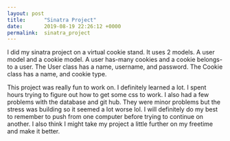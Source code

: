 ```yaml
---
layout: post
title:      "Sinatra Project"
date:       2019-08-19 22:26:12 +0000
permalink:  sinatra_project
---
```



I did my sinatra project on a virtual cookie stand. It uses 2 models. A user model and a cookie model. A user has-many cookies and a cookie belongs-to a user. The User class has a name, username, and password. The Cookie class has a name, and cookie type.

This project was really fun to work on. I definitely learned a lot. I spent hours trying to figure out how to get some css to work. I also had a few problems with the database and git hub. They were minor problems but the stress was building so it seemed a lot worse lol. I will definitely do my best to remember to push from one computer before trying to continue on another. I also think I might take my project a little further on my freetime and make it better.


